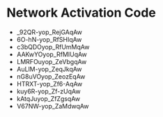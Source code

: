 # Network Activation Code
* _92QR-yop_RejGAqAw
* 6O-hN-yop_RfSHIqAw
* c3bQDOyop_RfUmMqAw
* AAKwYOyop_RfMIUqAw
* LMRFOuyop_ZeVbgqAw
* AuLlM-yop_ZeqJkqAw
* nG8uVOyop_ZeozEqAw
* HTRXT-yop_Zf6-AqAw
* kuy6R-yop_Zf-zUqAw
* kAtqJuyop_ZfZgsqAw
* V67NW-yop_ZaMdwqAw